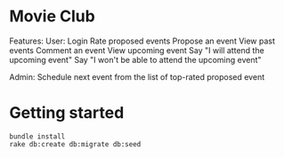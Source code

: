 Movie Club
==========

Features:
  User:
    Login
    Rate proposed events
    Propose an event
    View past events
    Comment an event
    View upcoming event
    Say "I will attend the upcoming event"
    Say "I won't be able to attend the upcoming event"

  Admin:
    Schedule next event from the list of top-rated proposed event

Getting started
===============

    bundle install
    rake db:create db:migrate db:seed


